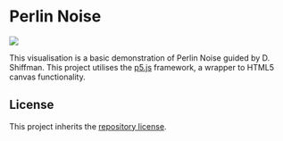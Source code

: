 # Perlin Noise

[![](https://img.shields.io/static/v1.svg?label=View&message=demo&color=f7df1f&style=for-the-badge&logo=javascript)](https://nebbles.github.io/js-sandbox/p5js-perlin-noise)

This visualisation is a basic demonstration of Perlin Noise guided by D. Shiffman. This project utilises the [p5.js](https://p5js.org) framework, a wrapper to HTML5 canvas functionality. 

## License

This project inherits the [repository license](../README.md#license).
